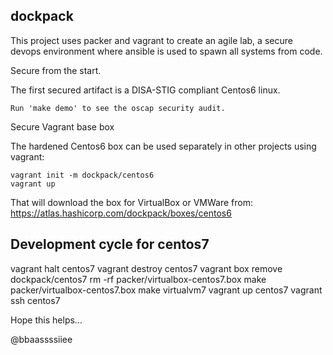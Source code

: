 ## dockpack

This project uses packer and vagrant to create an agile lab, a secure devops
environment where ansible is used to spawn all systems from code.

Secure from the start.

The first secured artifact is a DISA-STIG compliant Centos6 linux.

    Run 'make demo' to see the oscap security audit.

Secure Vagrant base box

The hardened Centos6 box can be used separately in other projects using vagrant:

    vagrant init -m dockpack/centos6
    vagrant up

That will download the box for VirtualBox or VMWare from:
https://atlas.hashicorp.com/dockpack/boxes/centos6

Development cycle for centos7
-----------------------------
vagrant halt centos7
vagrant destroy centos7
vagrant box remove dockpack/centos7
rm -rf packer/virtualbox-centos7.box
make packer/virtualbox-centos7.box
make virtualvm7
vagrant up centos7
vagrant ssh centos7

Hope this helps...

@bbaassssiiee
